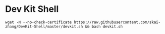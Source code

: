 # Dev Kit Shell

``` shell
wget -N --no-check-certificate https://raw.githubusercontent.com/skai-zhang/DevKit-Shell/master/devkit.sh && bash devkit.sh
```
